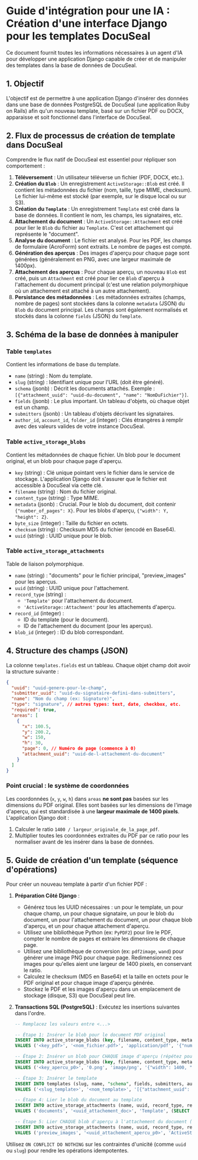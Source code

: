 # Guide d'intégration pour une IA : Création d'une interface Django pour les templates DocuSeal

Ce document fournit toutes les informations nécessaires à un agent d'IA pour développer une application Django capable de créer et de manipuler des templates dans la base de données de DocuSeal.

## 1. Objectif

L'objectif est de permettre à une application Django d'insérer des données dans une base de données PostgreSQL de DocuSeal (une application Ruby on Rails) afin qu'un nouveau template, basé sur un fichier PDF ou DOCX, apparaisse et soit fonctionnel dans l'interface de DocuSeal.

## 2. Flux de processus de création de template dans DocuSeal

Comprendre le flux natif de DocuSeal est essentiel pour répliquer son comportement :

1.  **Téléversement** : Un utilisateur téléverse un fichier (PDF, DOCX, etc.).
2.  **Création du `Blob`** : Un enregistrement `ActiveStorage::Blob` est créé. Il contient les métadonnées du fichier (nom, taille, type MIME, checksum). Le fichier lui-même est stocké (par exemple, sur le disque local ou sur S3).
3.  **Création du `Template`** : Un enregistrement `Template` est créé dans la base de données. Il contient le nom, les champs, les signataires, etc.
4.  **Attachement du document** : Un `ActiveStorage::Attachment` est créé pour lier le `Blob` du fichier au `Template`. C'est cet attachement qui représente le "document".
5.  **Analyse du document** : Le fichier est analysé. Pour les PDF, les champs de formulaire (AcroForm) sont extraits. Le nombre de pages est compté.
6.  **Génération des aperçus** : Des images d'aperçu pour chaque page sont générées (généralement en PNG, avec une largeur maximale de 1400px).
7.  **Attachement des aperçus** : Pour chaque aperçu, un nouveau `Blob` est créé, puis un `Attachment` est créé pour lier ce `Blob` d'aperçu à l'attachement du document principal (c'est une relation polymorphique où un attachement est attaché à un autre attachement).
8.  **Persistance des métadonnées** : Les métadonnées extraites (champs, nombre de pages) sont stockées dans la colonne `metadata` (JSON) du `Blob` du document principal. Les champs sont également normalisés et stockés dans la colonne `fields` (JSON) du `Template`.

## 3. Schéma de la base de données à manipuler

### Table `templates`

Contient les informations de base du template.

-   `name` (string) : Nom du template.
-   `slug` (string) : Identifiant unique pour l'URL (doit être généré).
-   `schema` (jsonb) : Décrit les documents attachés. Exemple : `[{"attachment_uuid": "uuid-du-document", "name": "NomDuFichier"}]`.
-   `fields` (jsonb) : Le plus important. Un tableau d'objets, où chaque objet est un champ.
-   `submitters` (jsonb) : Un tableau d'objets décrivant les signataires.
-   `author_id`, `account_id`, `folder_id` (integer) : Clés étrangères à remplir avec des valeurs valides de votre instance DocuSeal.

### Table `active_storage_blobs`

Contient les métadonnées de chaque fichier. Un blob pour le document original, et un blob pour chaque page d'aperçu.

-   `key` (string) : Clé unique pointant vers le fichier dans le service de stockage. L'application Django doit s'assurer que le fichier est accessible à DocuSeal via cette clé.
-   `filename` (string) : Nom du fichier original.
-   `content_type` (string) : Type MIME.
-   `metadata` (jsonb) : Crucial. Pour le blob du document, doit contenir `{"number_of_pages": X}`. Pour les blobs d'aperçu, `{"width": Y, "height": Z}`.
-   `byte_size` (integer) : Taille du fichier en octets.
-   `checksum` (string) : Checksum MD5 du fichier (encodé en Base64).
-   `uuid` (string) : UUID unique pour le blob.

### Table `active_storage_attachments`

Table de liaison polymorphique.

-   `name` (string) : "documents" pour le fichier principal, "preview_images" pour les aperçus.
-   `uuid` (string) : UUID unique pour l'attachement.
-   `record_type` (string) :
    -   `'Template'` pour l'attachement du document.
    -   `'ActiveStorage::Attachment'` pour les attachements d'aperçu.
-   `record_id` (integer) :
    -   ID du template (pour le document).
    -   ID de l'attachement du document (pour les aperçus).
-   `blob_id` (integer) : ID du blob correspondant.

## 4. Structure des champs (JSON)

La colonne `templates.fields` est un tableau. Chaque objet champ doit avoir la structure suivante :

```json
{
  "uuid": "uuid-genere-pour-le-champ",
  "submitter_uuid": "uuid-du-signataire-defini-dans-submitters",
  "name": "Nom du champ (ex: Signature)",
  "type": "signature", // autres types: text, date, checkbox, etc.
  "required": true,
  "areas": [
    {
      "x": 100.5,
      "y": 200.2,
      "w": 150,
      "h": 30,
      "page": 0, // Numéro de page (commence à 0)
      "attachment_uuid": "uuid-de-l-attachement-du-document"
    }
  ]
}
```

### **Point crucial : le système de coordonnées**

Les coordonnées (`x`, `y`, `w`, `h`) dans `areas` **ne sont pas** basées sur les dimensions du PDF original. Elles sont basées sur les dimensions de l'image d'aperçu, qui est standardisée à une **largeur maximale de 1400 pixels**. L'application Django doit :
1.  Calculer le ratio `1400 / largeur_originale_de_la_page_pdf`.
2.  Multiplier toutes les coordonnées extraites du PDF par ce ratio pour les normaliser avant de les insérer dans la base de données.

## 5. Guide de création d'un template (séquence d'opérations)

Pour créer un nouveau template à partir d'un fichier PDF :

1.  **Préparation Côté Django** :
    -   Générez tous les UUID nécessaires : un pour le template, un pour chaque champ, un pour chaque signataire, un pour le blob du document, un pour l'attachement du document, un pour chaque blob d'aperçu, et un pour chaque attachement d'aperçu.
    -   Utilisez une bibliothèque Python (ex: `PyPDF2`) pour lire le PDF, compter le nombre de pages et extraire les dimensions de chaque page.
    -   Utilisez une bibliothèque de conversion (ex: `pdf2image`, `wand`) pour générer une image PNG pour chaque page. Redimensionnez ces images pour qu'elles aient une largeur de 1400 pixels, en conservant le ratio.
    -   Calculez le checksum (MD5 en Base64) et la taille en octets pour le PDF original et pour chaque image d'aperçu générée.
    -   Stockez le PDF et les images d'aperçu dans un emplacement de stockage (disque, S3) que DocuSeal peut lire.

2.  **Transactions SQL (PostgreSQL)** : Exécutez les insertions suivantes dans l'ordre.

    ```sql
    -- Remplacez les valeurs entre <...>

    -- Étape 1: Insérer le blob pour le document PDF original
    INSERT INTO active_storage_blobs (key, filename, content_type, metadata, service_name, byte_size, checksum, created_at, updated_at, uuid)
    VALUES ('<key_pdf>', '<nom_fichier.pdf>', 'application/pdf', '{"number_of_pages": <nb_pages>}', 'local', <taille_pdf>, '<checksum_pdf>', NOW(), NOW(), '<uuid_blob_pdf>');

    -- Étape 2: Insérer un blob pour CHAQUE image d'aperçu (répétez pour chaque page)
    INSERT INTO active_storage_blobs (key, filename, content_type, metadata, service_name, byte_size, checksum, created_at, updated_at, uuid)
    VALUES ('<key_apercu_p0>', '0.png', 'image/png', '{"width": 1400, "height": <hauteur_calculee>}', 'local', <taille_apercu>, '<checksum_apercu>', NOW(), NOW(), '<uuid_blob_apercu_p0>');

    -- Étape 3: Insérer le template
    INSERT INTO templates (slug, name, "schema", fields, submitters, author_id, account_id, folder_id, source, preferences, created_at, updated_at)
    VALUES ('<slug_template>', '<nom_template>', '[{"attachment_uuid": "<uuid_attachement_doc>"}]', '[{"uuid": "<uuid_champ>", ...}]'::jsonb, '[{"uuid": "<uuid_signataire>"}]'::jsonb, 1, 1, 1, 'upload', '{}', NOW(), NOW());

    -- Étape 4: Lier le blob du document au template
    INSERT INTO active_storage_attachments (name, uuid, record_type, record_id, blob_id, created_at)
    VALUES ('documents', '<uuid_attachement_doc>', 'Template', (SELECT id FROM templates WHERE slug = '<slug_template>'), (SELECT id FROM active_storage_blobs WHERE uuid = '<uuid_blob_pdf>'), NOW());

    -- Étape 5: Lier CHAQUE blob d'aperçu à l'attachement du document (répétez pour chaque page)
    INSERT INTO active_storage_attachments (name, uuid, record_type, record_id, blob_id, created_at)
    VALUES ('preview_images', '<uuid_attachement_apercu_p0>', 'ActiveStorage::Attachment', (SELECT id FROM active_storage_attachments WHERE uuid = '<uuid_attachement_doc>'), (SELECT id FROM active_storage_blobs WHERE uuid = '<uuid_blob_apercu_p0>'), NOW());

    ```

Utilisez `ON CONFLICT DO NOTHING` sur les contraintes d'unicité (comme `uuid` ou `slug`) pour rendre les opérations idempotentes.

